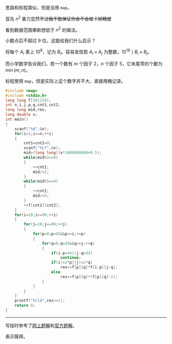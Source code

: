 思路和标程类似，但是没用 `map`。

首先 $n^2$ 暴力显然~~不过我不敢保证你会不会被卡掉精度~~

看到数据范围果断想低于 $n^2$ 的做法。

小数点后不超过 $9$ 位，这能给我们什么启示？

将每个 $A_i$ 乘上 $10^9$，记为 $B_i$。容易发现若 $A_i\times A_j$ 为整数，$10^{18}\mid B_i\times B_j$。

而小学数学告诉我们，若一个数有 $m$ 个因子 $2$，$n$ 个因子 $5$，它末尾零的个数为 $\min(m,n)$。

标程使用 `map`，但是实际上这个数字并不大，直接用桶记录。

```cpp
#include <map>
#include <stdio.h>
long long f[50][50];
int n,i,j,p,q,cnt1,cnt2;
long long mid,res;
long double x;
int main()
{
	scanf("%d",&n);
	for(i=1;i<=n;++i)
	{
		cnt1=cnt2=0;
		scanf("%Lf",&x);
		mid=(long long)(x*1000000000+0.5);
		while(mid%2==0)
		{
			++cnt1;
			mid/=2;
		}
		while(mid%5==0)
		{
			++cnt2;
			mid/=5;
		}
		++f[cnt1][cnt2];
	}
	for(i=18;i<=90;++i)
	{
		for(j=18;j<=90;++j)
		{
			for(p=0;p<45&&p<=i;++p)
			{
				for(q=0;q<45&&q<=j;++q)
				{
					if(i-p>44||j-q>44)
						continue;
					if(i!=2*p||j!=2*q)
						res+=f[p][q]*f[i-p][j-q];
					else
						res+=f[p][q]*(f[p][q]-1);
				}
			}
		}
	}
	printf("%lld",res>>1);
	return 0;
}
```
- - -

写挂时参考了[网上题解](https://www.codeleading.com/article/14394608618/)和[官方题解](https://atcoder.jp/contests/agc047/editorial/36)。

表示膜拜。